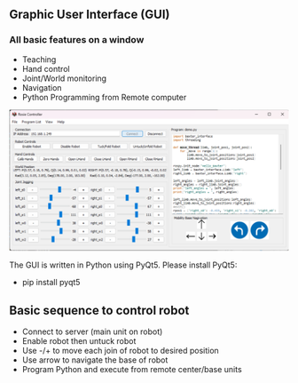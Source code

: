## Graphic User Interface (GUI) 

### All basic features on a window
- Teaching
- Hand control
- Joint/World monitoring
- Navigation
- Python Programming from Remote computer

<p align="center">
<img src="images/gui.png" alt="" width="800"/>
</p>

The GUI is written in Python using PyQt5. Please install PyQt5:
- pip install pyqt5


## Basic sequence to control robot
- Connect to server (main unit on robot)
- Enable robot then untuck robot
- Use -/+ to move each join of robot to desired position
- Use arrow to navigate the base of robot
- Program Python and execute from remote center/base units

